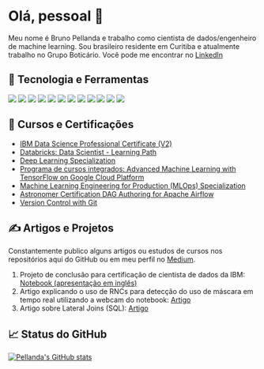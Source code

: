 # Olá, pessoal 👋

Meu nome é Bruno Pellanda e trabalho como cientista de dados/engenheiro de machine learning. Sou brasileiro residente em Curitiba e atualmente trabalho no Grupo Boticário.
Você pode me encontrar no [LinkedIn](https://www.linkedin.com/in/brunopellanda/)

## 🔧 Tecnologia e Ferramentas

![](https://img.shields.io/badge/OS-Linux-informational?style=flat&logo=linux&logoColor=white&color=2bbc8a)
![](https://img.shields.io/badge/OS-macOS-informational?style=flat&logo=macOS&logoColor=white&color=2bbc8a)
![](https://img.shields.io/badge/Editor-VS_Code-informational?style=flat&logo=visualstudiocode&logoColor=white&color=2bbc8a)
![](https://img.shields.io/badge/Code-Python-informational?style=flat&logo=python&logoColor=white&color=2bbc8a)
![](https://img.shields.io/badge/Shell-Bash-informational?style=flat&logo=gnu-bash&logoColor=white&color=2bbc8a)
![](https://img.shields.io/badge/Version_Control-Git-informational?style=flat&logo=git&logoColor=white&color=2bbc8a)
![](https://img.shields.io/badge/Tools-PostgreSQL-informational?style=flat&logo=postgresql&logoColor=white&color=2bbc8a)
![](https://img.shields.io/badge/Tools-TensorFlow-informational?style=flat&logo=tensorflow&logoColor=white&color=2bbc8a)
![](https://img.shields.io/badge/Tools-Docker-informational?style=flat&logo=docker&logoColor=white&color=2bbc8a)
![](https://img.shields.io/badge/Tools-Kubernetes-informational?style=flat&logo=kubernetes&logoColor=white&color=2bbc8a)
![](https://img.shields.io/badge/Tools-Apache_Airflow-informational?style=flat&logo=apacheairflow&logoColor=white&color=2bbc8a)
![](https://img.shields.io/badge/Cloud-Google_Cloud-informational?style=flat&logo=googlecloud&logoColor=white&color=2bbc8a)

## &#127941; Cursos e Certificações

- [IBM Data Science Professional Certificate (V2)](https://www.credly.com/badges/f2687449-8027-4142-ab89-e0ae4d403988?source=linked_in_profile)
- [Databricks: Data Scientist - Learning Path](https://academy.databricks.com/award/completion/652d2789-ccfe-3047-bc35-ba74102eed39/view-ext)
- [Deep Learning Specialization](https://coursera.org/share/c7e26f5e9daf39ae7ce8a803f0130982)
- [Programa de cursos integrados: Advanced Machine Learning with TensorFlow on Google Cloud Platform](https://www.coursera.org/account/accomplishments/specialization/certificate/5YE7JKSQNTKQ)
- [Machine Learning Engineering for Production (MLOps) Specialization](https://www.coursera.org/account/accomplishments/specialization/certificate/U76J7TYKP52Z)
- [Astronomer Certification DAG Authoring for Apache Airflow](https://www.credly.com/badges/98da144b-f737-499b-a70f-92cf8c7f36fb/public_url)
- [Version Control with Git](https://www.coursera.org/account/accomplishments/certificate/9ZQW737U44TP)

## &#x270d; Artigos e Projetos

Constantemente publico alguns artigos ou estudos de cursos nos repositórios aqui do GitHub ou em meu perfil no [Medium](https://medium.com/@brunopellanda).

1. Projeto de conclusão para certificação de cientista de dados da IBM: [Notebook (apresentação em inglês)](https://github.com/pellanda/Coursera_Capstone/blob/master/final/Final%20Report%20-%20IBM%20Capstone.ipynb)
2. Artigo explicando o uso de RNCs para detecção do uso de máscara em tempo real utilizando a webcam do notebook: [Artigo](https://www.linkedin.com/pulse/como-usei-uma-webcam-para-identificar-o-uso-ou-n%C3%A3o-de-bruno-pellanda/)
3. Artigo sobre Lateral Joins (SQL): [Artigo](https://www.linkedin.com/pulse/lateral-join-um-exemplo-prático-bruno-pellanda/)

## &#x1f4c8; Status do GitHub

[![Pellanda's GitHub stats](https://github-readme-stats.vercel.app/api?username=pellanda&count_private=true&show_icons=true)](https://github.com/pellanda)
